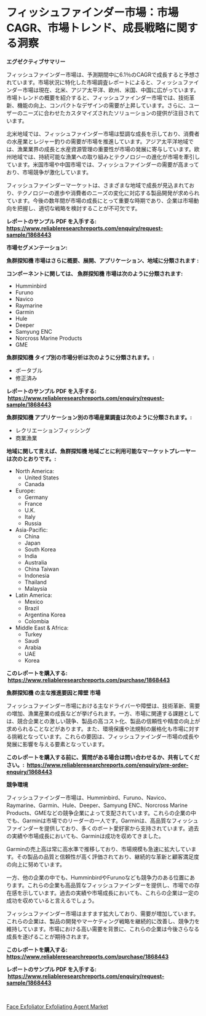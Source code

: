 <p><h1>フィッシュファインダー市場：市場CAGR、市場トレンド、成長戦略に関する洞察</h1></p><p><strong>エグゼクティブサマリー</strong></p>
<p><p>フィッシュファインダー市場は、予測期間中に6.1％のCAGRで成長すると予想されています。市場状況に特化した市場調査レポートによると、フィッシュファインダー市場は現在、北米、アジア太平洋、欧州、米国、中国に広がっています。市場トレンドの概要を紹介すると、フィッシュファインダー市場では、技術革新、機能の向上、コンパクトなデザインの需要が上昇しています。さらに、ユーザーのニーズに合わせたカスタマイズされたソリューションの提供が注目されています。</p><p>北米地域では、フィッシュファインダー市場は堅調な成長を示しており、消費者の水産業とレジャー釣りの需要が市場を推進しています。アジア太平洋地域では、漁業業界の成長と水産資源管理の重要性が市場の発展に寄与しています。欧州地域では、持続可能な漁業への取り組みとテクノロジーの進化が市場を牽引しています。米国市場や中国市場では、フィッシュファインダーの需要が高まっており、市場競争が激化しています。</p><p>フィッシュファインダーマーケットは、さまざまな地域で成長が見込まれており、テクノロジーの進歩や消費者のニーズの変化に対応する製品開発が求められています。今後の数年間が市場の成長にとって重要な時期であり、企業は市場動向を把握し、適切な戦略を検討することが不可欠です。</p></p>
<p><strong>レポートのサンプル PDF を入手する: <a href="https://www.reliableresearchreports.com/enquiry/request-sample/1868443">https://www.reliableresearchreports.com/enquiry/request-sample/1868443</a></strong></p>
<p><strong>市場セグメンテーション:</strong></p>
<p><strong> 魚群探知機 市場はさらに概要、展開、アプリケーション、地域に分類されます :</strong></p>
<p><strong>コンポーネントに関しては、 魚群探知機 市場は次のように分類されます: &nbsp;</strong></p>
<p><ul><li>Humminbird</li><li>Furuno</li><li>Navico</li><li>Raymarine</li><li>Garmin</li><li>Hule</li><li>Deeper</li><li>Samyung ENC</li><li>Norcross Marine Products</li><li>GME</li></ul></p>
<p><strong> 魚群探知機 タイプ別の市場分析は次のように分類されます。:</strong></p>
<p><ul><li>ポータブル</li><li>修正済み</li></ul></p>
<p><strong>レポートのサンプル PDF を入手する: &nbsp;<a href="https://www.reliableresearchreports.com/enquiry/request-sample/1868443">https://www.reliableresearchreports.com/enquiry/request-sample/1868443</a></strong></p>
<p><strong> 魚群探知機 アプリケーション別の市場産業調査は次のように分類されます。:</strong></p>
<p><ul><li>レクリエーションフィッシング</li><li>商業漁業</li></ul></p>
<p><strong>地域に関して言えば、魚群探知機 地域ごとに利用可能なマーケットプレーヤーは次のとおりです。:</strong></p>
<p><ul>
    <li>
        North America:
        <ul>
            <li>United States</li>
            <li>Canada</li>
        </ul>
    </li>
    <li>
        Europe:
        <ul>
            <li>Germany</li>
            <li>France</li>
            <li>U.K.</li>
            <li>Italy</li>
            <li>Russia</li>
        </ul>
    </li>
    <li>
        Asia-Pacific:
        <ul>
            <li>China</li>
            <li>Japan</li>
            <li>South Korea</li>
            <li>India</li>
            <li>Australia</li>
            <li>China Taiwan</li>
            <li>Indonesia</li>
            <li>Thailand</li>
            <li>Malaysia</li>
        </ul>
    </li>
    <li>
        Latin America:
        <ul>
            <li>Mexico</li>
            <li>Brazil</li>
            <li>Argentina Korea</li>
            <li>Colombia</li>
        </ul>
    </li>
    <li>
        Middle East & Africa:
        <ul>
            <li>Turkey</li>
            <li>Saudi</li>
            <li>Arabia</li>
            <li>UAE</li>
            <li>Korea</li>
        </ul>
    </li>
    </ul></p>
<p><strong>このレポートを購入する: &nbsp;<a href="https://www.reliableresearchreports.com/purchase/1868443">https://www.reliableresearchreports.com/purchase/1868443</a></strong></p>
<p><strong>魚群探知機 の主な推進要因と障壁 市場</strong></p>
<p><p>フィッシュファインダー市場における主なドライバーや障壁は、技術革新、需要の増加、漁業産業の成長などが挙げられます。一方、市場に関連する課題としては、競合企業との激しい競争、製品の高コスト化、製品の信頼性や精度の向上が求められることなどがあります。また、環境保護や法規制の厳格化も市場に対する挑戦となっています。これらの要因は、フィッシュファインダー市場の成長や発展に影響を与える要素となっています。</p></p>
<p><strong>このレポートを購入する前に、質問がある場合は問い合わせるか、共有してください。:&nbsp; <a href="https://www.reliableresearchreports.com/enquiry/pre-order-enquiry/1868443">https://www.reliableresearchreports.com/enquiry/pre-order-enquiry/1868443</a></strong></p>
<p><strong>競争環境</strong></p>
<p><p>フィッシュファインダー市場は、Humminbird、Furuno、Navico、Raymarine、Garmin、Hule、Deeper、Samyung ENC、Norcross Marine Products、GMEなどの競争企業によって支配されています。これらの企業の中でも、Garminは市場でのリーダーの一人です。Garminは、高品質なフィッシュファインダーを提供しており、多くのボート愛好家から支持されています。過去の実績や市場成長においても、Garminは成功を収めてきました。</p><p>Garminの売上高は常に高水準で推移しており、市場規模も急速に拡大しています。その製品の品質と信頼性が高く評価されており、継続的な革新と顧客満足度の向上に努めています。</p><p>一方、他の企業の中でも、HumminbirdやFurunoなども競争力のある位置にあります。これらの企業も高品質なフィッシュファインダーを提供し、市場での存在感を示しています。過去の実績や市場成長においても、これらの企業は一定の成功を収めていると言えるでしょう。</p><p>フィッシュファインダー市場はますます拡大しており、需要が増加しています。これらの企業は、製品の開発やマーケティング戦略を継続的に改善し、競争力を維持しています。市場における高い需要を背景に、これらの企業は今後さらなる成長を遂げることが期待されます。</p></p>
<p><strong>このレポートを購入する: &nbsp; <a href="https://www.reliableresearchreports.com/purchase/1868443">https://www.reliableresearchreports.com/purchase/1868443</a></strong></p>
<p><strong>レポートのサンプル PDF を入手する: &nbsp;<a href="https://www.reliableresearchreports.com/enquiry/request-sample/1868443">https://www.reliableresearchreports.com/enquiry/request-sample/1868443</a></strong><strong></strong></p>
<p>&nbsp;</p>
<p><p><a href="https://github.com/Sinjinluong3e0awx2m195k76/Market-Research-Report-List-1/blob/main/face-exfoliator-exfoliating-agent-market.md">Face Exfoliator Exfoliating Agent Market</a></p></p>